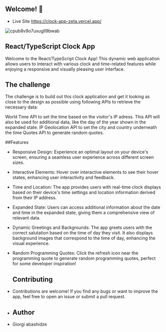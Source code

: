 
## Welcome! 👋

- Live Site https://clock-app-zeta.vercel.app/

![cpub8v9o7uxugll9bwab](https://github.com/Abashidzeofficial/clock-app/assets/114133338/70548dbf-843f-4f4d-9a5f-8c2ee964b18f)


## React/TypeScript Clock App

Welcome to the React/TypeScript Clock App! This dynamic web application allows users to interact with various clock and time-related features while enjoying a responsive and visually pleasing user interface.

## The challenge
The challenge is to build out this clock application and get it looking as close to the design as possible using following APIs to retrieve the necessary data:

World Time API to set the time based on the visitor's IP adress. This API will also be used for additional data, like the day of the year shown in the expanded state.
IP Geolocation API to set the city and country underneath the time
Quotes API to generate random quotes.

##Features

- Responsive Design: Experience an optimal layout on your device's screen, ensuring a seamless user experience across different screen sizes.

- Interactive Elements: Hover over interactive elements to see their hover states, enhancing user interactivity and feedback.

- Time and Location: The app provides users with real-time clock displays based on their device's time settings and location information derived from their IP address.

- Expanded State: Users can access additional information about the date and time in the expanded state, giving them a comprehensive view of relevant data.

- Dynamic Greetings and Backgrounds: The app greets users with the correct salutation based on the time of day they visit. It also displays background images that correspond to the time of day, enhancing the visual experience.

- Random Programming Quotes: Click the refresh icon near the programming quote to generate random programming quotes, perfect for some developer inspiration!

  ## Contributing
 - Contributions are welcome! If you find any bugs or want to improve the app, feel free to open an issue or submit a pull request.
   
- ## Author
- Giorgi abashidze
  

